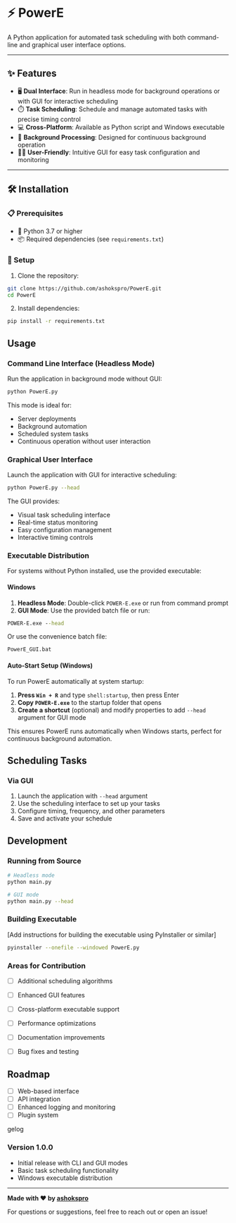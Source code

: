 # ⚡ PowerE

A Python application for automated task scheduling with both command-line and graphical user interface options.

---

## ✨ Features

- 🖥️ **Dual Interface**: Run in headless mode for background operations or with GUI for interactive scheduling
- ⏱️ **Task Scheduling**: Schedule and manage automated tasks with precise timing control
- 💻 **Cross-Platform**: Available as Python script and Windows executable
- 🔄 **Background Processing**: Designed for continuous background operation
- 👨‍💻 **User-Friendly**: Intuitive GUI for easy task configuration and monitoring

---

## 🛠️ Installation

### 📋 Prerequisites

- 🐍 Python 3.7 or higher
- 📦 Required dependencies (see `requirements.txt`)

### 🔧 Setup

1. Clone the repository:
```bash
git clone https://github.com/ashokspro/PowerE.git
cd PowerE
```

2. Install dependencies:
```bash
pip install -r requirements.txt
```

## Usage

### Command Line Interface (Headless Mode)

Run the application in background mode without GUI:

```bash
python PowerE.py
```

This mode is ideal for:
- Server deployments
- Background automation
- Scheduled system tasks
- Continuous operation without user interaction

### Graphical User Interface

Launch the application with GUI for interactive scheduling:

```bash
python PowerE.py --head
```

The GUI provides:
- Visual task scheduling interface
- Real-time status monitoring
- Easy configuration management
- Interactive timing controls

### Executable Distribution

For systems without Python installed, use the provided executable:

#### Windows

1. **Headless Mode**: Double-click `POWER-E.exe` or run from command prompt
2. **GUI Mode**: Use the provided batch file or run:
```cmd
POWER-E.exe --head
```

Or use the convenience batch file:
```cmd
PowerE_GUI.bat
```

#### Auto-Start Setup (Windows)

To run PowerE automatically at system startup:

1. **Press `Win + R`** and type `shell:startup`, then press Enter
2. **Copy `POWER-E.exe`** to the startup folder that opens
3. **Create a shortcut** (optional) and modify properties to add `--head` argument for GUI mode

This ensures PowerE runs automatically when Windows starts, perfect for continuous background automation.


## Scheduling Tasks

### Via GUI
1. Launch the application with `--head` argument
2. Use the scheduling interface to set up your tasks
3. Configure timing, frequency, and other parameters
4. Save and activate your schedule

## Development

### Running from Source

```bash
# Headless mode
python main.py

# GUI mode
python main.py --head
```

### Building Executable

[Add instructions for building the executable using PyInstaller or similar]

```bash
pyinstaller --onefile --windowed PowerE.py
```


### Areas for Contribution

- [ ] Additional scheduling algorithms
- [ ] Enhanced GUI features
- [ ] Cross-platform executable support
- [ ] Performance optimizations
- [ ] Documentation improvements
- [ ] Bug fixes and testing


## Roadmap

- [ ] Web-based interface
- [ ] API integration
- [ ] Enhanced logging and monitoring
- [ ] Plugin system

gelog

### Version 1.0.0
- Initial release with CLI and GUI modes
- Basic task scheduling functionality
- Windows executable distribution

---

**Made with ❤️ by [ashokspro](https://github.com/ashokspro)**

For questions or suggestions, feel free to reach out or open an issue!
